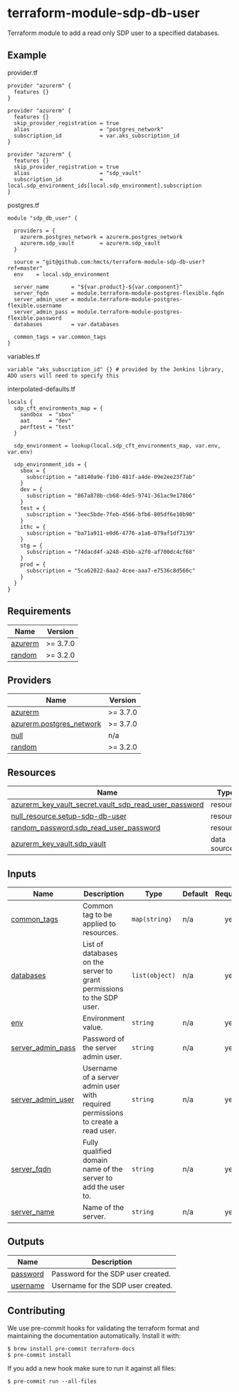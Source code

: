 # terraform-module-sdp-db-user
Terraform module to add a read only SDP user to a specified databases.

## Example

provider.tf
```hcl
provider "azurerm" {
  features {}
}

provider "azurerm" {
  features {}
  skip_provider_registration = true
  alias                      = "postgres_network"
  subscription_id            = var.aks_subscription_id
}

provider "azurerm" {
  features {}
  skip_provider_registration = true
  alias                      = "sdp_vault"
  subscription_id            = local.sdp_environment_ids[local.sdp_environment].subscription
}
```

postgres.tf
```hcl
module "sdp_db_user" {

  providers = {
    azurerm.postgres_network = azurerm.postgres_network
    azurerm.sdp_vault        = azurerm.sdp_vault
  }
  
  source = "git@github.com:hmcts/terraform-module-sdp-db-user?ref=master"
  env    = local.sdp_environment
  
  server_name       = "${var.product}-${var.component}"
  server_fqdn       = module.terraform-module-postgres-flexible.fqdn
  server_admin_user = module.terraform-module-postgres-flexible.username
  server_admin_pass = module.terraform-module-postgres-flexible.password
  databases         = var.databases
  
  common_tags = var.common_tags
}
```

variables.tf
```hcl
variable "aks_subscription_id" {} # provided by the Jenkins library, ADO users will need to specify this
```

interpolated-defaults.tf
```hcl
locals {
  sdp_cft_environments_map = {
    sandbox  = "sbox"
    aat      = "dev"
    perftest = "test"
  }

  sdp_environment = lookup(local.sdp_cft_environments_map, var.env, var.env)

  sdp_environment_ids = {
    sbox = {
      subscription = "a8140a9e-f1b0-481f-a4de-09e2ee23f7ab"
    }
    dev = {
      subscription = "867a878b-cb68-4de5-9741-361ac9e178b6"
    }
    test = {
      subscription = "3eec5bde-7feb-4566-bfb6-805df6e10b90"
    }
    ithc = {
      subscription = "ba71a911-e0d6-4776-a1a6-079af1df7139"
    }
    stg = {
      subscription = "74dacd4f-a248-45bb-a2f0-af700dc4cf68"
    }
    prod = {
      subscription = "5ca62022-6aa2-4cee-aaa7-e7536c8d566c"
    }
  }
}
```


<!-- BEGIN_TF_DOCS -->
## Requirements

| Name | Version |
|------|---------|
| <a name="requirement_azurerm"></a> [azurerm](#requirement\_azurerm) | >= 3.7.0 |
| <a name="requirement_random"></a> [random](#requirement\_random) | >= 3.2.0 |

## Providers

| Name | Version |
|------|---------|
| <a name="provider_azurerm"></a> [azurerm](#provider\_azurerm) | >= 3.7.0 |
| <a name="provider_azurerm.postgres_network"></a> [azurerm.postgres\_network](#provider\_azurerm.postgres\_network) | >= 3.7.0 |
| <a name="provider_null"></a> [null](#provider\_null) | n/a |
| <a name="provider_random"></a> [random](#provider\_random) | >= 3.2.0 |

## Resources

| Name | Type |
|------|------|
| [azurerm_key_vault_secret.vault_sdp_read_user_password](https://registry.terraform.io/providers/hashicorp/azurerm/latest/docs/resources/key_vault_secret) | resource |
| [null_resource.setup-sdp-db-user](https://registry.terraform.io/providers/hashicorp/null/latest/docs/resources/resource) | resource |
| [random_password.sdp_read_user_password](https://registry.terraform.io/providers/hashicorp/random/latest/docs/resources/password) | resource |
| [azurerm_key_vault.sdp_vault](https://registry.terraform.io/providers/hashicorp/azurerm/latest/docs/data-sources/key_vault) | data source |

## Inputs

| Name | Description | Type | Default | Required |
|------|-------------|------|---------|:--------:|
| <a name="input_common_tags"></a> [common\_tags](#input\_common\_tags) | Common tag to be applied to resources. | `map(string)` | n/a | yes |
| <a name="input_databases"></a> [databases](#input\_databases) | List of databases on the server to grant permissions to the SDP user. | `list(object)` | n/a | yes |
| <a name="input_env"></a> [env](#input\_env) | Environment value. | `string` | n/a | yes |
| <a name="input_server_admin_pass"></a> [server\_admin\_pass](#input\_server\_admin\_pass) | Password of the server admin user. | `string` | n/a | yes |
| <a name="input_server_admin_user"></a> [server\_admin\_user](#input\_server\_admin\_user) | Username of a server admin user with required permissions to create a read user. | `string` | n/a | yes |
| <a name="input_server_fqdn"></a> [server\_fqdn](#input\_server\_fqdn) | Fully qualified domain name of the server to add the user to. | `string` | n/a | yes |
| <a name="input_server_name"></a> [server\_name](#input\_server\_name) | Name of the server. | `string` | n/a | yes |

## Outputs

| Name | Description |
|------|-------------|
| <a name="output_sdp_password"></a> [password](#output\_password) | Password for the SDP user created. |
| <a name="output_sdp_username"></a> [username](#output\_username) | Username for the SDP user created. |

<!-- END_TF_DOCS -->

## Contributing

We use pre-commit hooks for validating the terraform format and maintaining the documentation automatically.
Install it with:

```shell
$ brew install pre-commit terraform-docs
$ pre-commit install
```

If you add a new hook make sure to run it against all files:
```shell
$ pre-commit run --all-files
```

